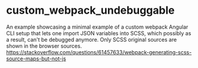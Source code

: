 # custom_webpack_undebuggable
An example showcasing a minimal example of a custom webpack Angular CLI setup that lets one import JSON variables into SCSS, which possibly as a result, can't be debugged anymore. Only SCSS original sources are shown in the browser sources.
https://stackoverflow.com/questions/61457633/webpack-generating-scss-source-maps-but-not-js
